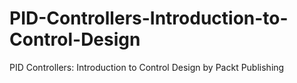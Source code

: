 # PID-Controllers-Introduction-to-Control-Design
PID Controllers: Introduction to Control Design by Packt Publishing

